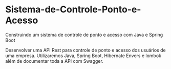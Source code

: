 # Sistema-de-Controle-Ponto-e-Acesso
Construindo um sistema de controle de ponto e acesso com Java e Spring Boot

Desenvolver uma API Rest para controle de ponto e acesso dos usuários de uma empresa. Utilizaremos Java, Spring Boot, Hibernate Envers e lombok além de documentar toda a API com Swagger.
